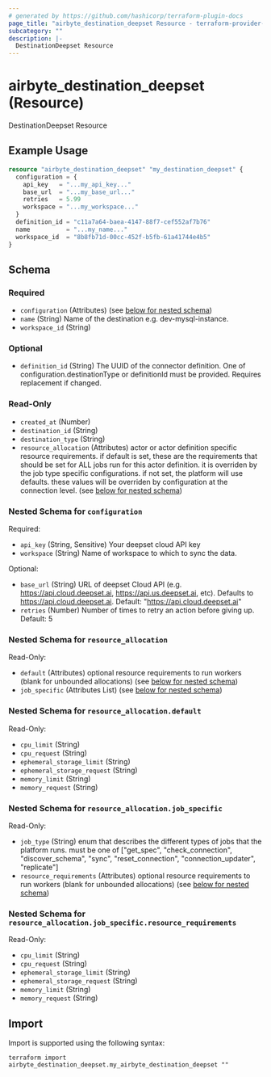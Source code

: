 ```yaml
---
# generated by https://github.com/hashicorp/terraform-plugin-docs
page_title: "airbyte_destination_deepset Resource - terraform-provider-airbyte"
subcategory: ""
description: |-
  DestinationDeepset Resource
---
```


# airbyte_destination_deepset (Resource)

DestinationDeepset Resource

## Example Usage

```terraform
resource "airbyte_destination_deepset" "my_destination_deepset" {
  configuration = {
    api_key   = "...my_api_key..."
    base_url  = "...my_base_url..."
    retries   = 5.99
    workspace = "...my_workspace..."
  }
  definition_id = "c11a7a64-baea-4147-88f7-cef552af7b76"
  name          = "...my_name..."
  workspace_id  = "8b8fb71d-00cc-452f-b5fb-61a41744e4b5"
}
```

<!-- schema generated by tfplugindocs -->
## Schema

### Required

- `configuration` (Attributes) (see [below for nested schema](#nestedatt--configuration))
- `name` (String) Name of the destination e.g. dev-mysql-instance.
- `workspace_id` (String)

### Optional

- `definition_id` (String) The UUID of the connector definition. One of configuration.destinationType or definitionId must be provided. Requires replacement if changed.

### Read-Only

- `created_at` (Number)
- `destination_id` (String)
- `destination_type` (String)
- `resource_allocation` (Attributes) actor or actor definition specific resource requirements. if default is set, these are the requirements that should be set for ALL jobs run for this actor definition. it is overriden by the job type specific configurations. if not set, the platform will use defaults. these values will be overriden by configuration at the connection level. (see [below for nested schema](#nestedatt--resource_allocation))

<a id="nestedatt--configuration"></a>
### Nested Schema for `configuration`

Required:

- `api_key` (String, Sensitive) Your deepset cloud API key
- `workspace` (String) Name of workspace to which to sync the data.

Optional:

- `base_url` (String) URL of deepset Cloud API (e.g. https://api.cloud.deepset.ai, https://api.us.deepset.ai, etc). Defaults to https://api.cloud.deepset.ai. Default: "https://api.cloud.deepset.ai"
- `retries` (Number) Number of times to retry an action before giving up. Default: 5


<a id="nestedatt--resource_allocation"></a>
### Nested Schema for `resource_allocation`

Read-Only:

- `default` (Attributes) optional resource requirements to run workers (blank for unbounded allocations) (see [below for nested schema](#nestedatt--resource_allocation--default))
- `job_specific` (Attributes List) (see [below for nested schema](#nestedatt--resource_allocation--job_specific))

<a id="nestedatt--resource_allocation--default"></a>
### Nested Schema for `resource_allocation.default`

Read-Only:

- `cpu_limit` (String)
- `cpu_request` (String)
- `ephemeral_storage_limit` (String)
- `ephemeral_storage_request` (String)
- `memory_limit` (String)
- `memory_request` (String)


<a id="nestedatt--resource_allocation--job_specific"></a>
### Nested Schema for `resource_allocation.job_specific`

Read-Only:

- `job_type` (String) enum that describes the different types of jobs that the platform runs. must be one of ["get_spec", "check_connection", "discover_schema", "sync", "reset_connection", "connection_updater", "replicate"]
- `resource_requirements` (Attributes) optional resource requirements to run workers (blank for unbounded allocations) (see [below for nested schema](#nestedatt--resource_allocation--job_specific--resource_requirements))

<a id="nestedatt--resource_allocation--job_specific--resource_requirements"></a>
### Nested Schema for `resource_allocation.job_specific.resource_requirements`

Read-Only:

- `cpu_limit` (String)
- `cpu_request` (String)
- `ephemeral_storage_limit` (String)
- `ephemeral_storage_request` (String)
- `memory_limit` (String)
- `memory_request` (String)

## Import

Import is supported using the following syntax:

```shell
terraform import airbyte_destination_deepset.my_airbyte_destination_deepset ""
```
